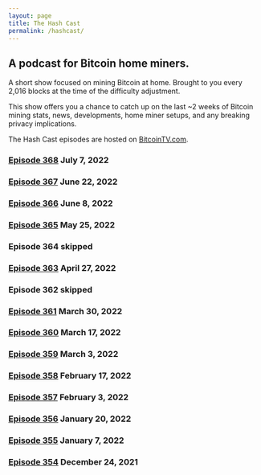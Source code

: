 ```yaml
---
layout: page
title: The Hash Cast
permalink: /hashcast/
---
```


## A podcast for Bitcoin home miners.
A short show focused on mining Bitcoin at home. Brought to you every 2,016 blocks at the time of the difficulty adjustment.

This show offers you a chance to catch up on the last ~2 weeks of Bitcoin mining stats, news, developments, home miner setups, and any breaking privacy implications. 

The Hash Cast episodes are hosted on [BitcoinTV.com](https://bitcointv.com/c/hashcast/videos). 

### [Episode 368](https://bitcointv.com/w/o959vFP8v9rnhFxhiAhzAZ) July 7, 2022

### [Episode 367](https://bitcointv.com/w/feGFZxAQnkNkMpxKv4ypNa) June 22, 2022

### [Episode 366](https://bitcointv.com/w/3HkVKEkJYPJMm8ArHXsqri) June 8, 2022

### [Episode 365](https://bitcointv.com/w/6WWbhEQ1WRvxhzWrpAH4wG) May 25, 2022

### Episode 364 skipped

### [Episode 363](https://bitcointv.com/w/6yvH6UcxpvDiX3bxbt6VLc) April 27, 2022

### Episode 362 skipped

### [Episode 361](https://bitcointv.com/w/h2gaEchDY92CzqZHVfn15W) March 30, 2022

### [Episode 360](https://bitcointv.com/w/qnd7eAjJaimGA31DSHja2R) March 17, 2022

### [Episode 359](https://bitcointv.com/w/bg73pshbXDd777t2tXenXP) March 3, 2022

### [Episode 358](https://bitcointv.com/w/dohKtSZLnvmESrfsWCqjS1) February 17, 2022

### [Episode 357](https://bitcointv.com/w/f33d38Y2a3833mySFhLpz9) February 3, 2022

### [Episode 356](https://bitcointv.com/w/pdSy1XYBBVQhNQYHo6aqWJ) January 20, 2022

### [Episode 355](https://bitcointv.com/w/h5b4QjZZaCmqXPjq9MTjRy) January 7, 2022

### [Episode 354](https://bitcointv.com/w/iG8Ad2CuC49VDc1Be3cnEW) December 24, 2021 
